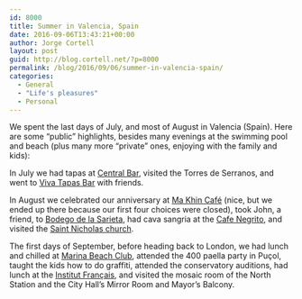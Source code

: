 ```yaml
---
id: 8000
title: Summer in Valencia, Spain
date: 2016-09-06T13:43:21+00:00
author: Jorge Cortell
layout: post
guid: http://blog.cortell.net/?p=8000
permalink: /blog/2016/09/06/summer-in-valencia-spain/
categories:
  - General
  - "Life's pleasures"
  - Personal
---
```

We spent the last days of July, and most of August in Valencia (Spain). Here are some &#8220;public&#8221; highlights, besides many evenings at the swimming pool and beach (plus many more &#8220;private&#8221; ones, enjoying with the family and kids):

In July we had tapas at [Central Bar](http://www.centralbar.es/), visited the Torres de Serranos, and went to [Viva Tapas Bar](http://vivatapasbarvalencia.com/) with friends.

In August we celebrated our anniversary at [Ma Khin Café](http://www.makhincafe.com/) (nice, but we ended up there because our first four choices were closed), took John, a friend, to [Bodego de la Sarieta](http://www.bodegodelasarieta.com/), had cava sangria at the [Cafe Negrito](https://www.facebook.com/CafeNegritoValencia), and visited the [Saint Nicholas church](http://www.sannicolasvalencia.com/).

The first days of September, before heading back to London, we had lunch and chilled at [Marina Beach Club](http://marinabeachclub.com/en/), attended the 400 paella party in Puçol, taught the kids how to do graffiti, attended the conservatory auditions, had lunch at the [Institut Français](http://www.institutfrancais.es/valencia/), and visited the mosaic room of the North Station and the City Hall&#8217;s Mirror Room and Mayor&#8217;s Balcony.